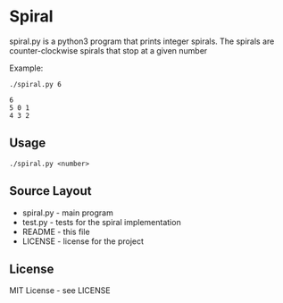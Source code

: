 Spiral
======
spiral.py is a python3 program that prints integer spirals. The spirals are
counter-clockwise spirals that stop at a given number

Example:

    ./spiral.py 6

    6
    5 0 1
    4 3 2

Usage
-----

    ./spiral.py <number>

Source Layout
-------------
- spiral.py - main program
- test.py - tests for the spiral implementation
- README - this file
- LICENSE - license for the project

License
-------
MIT License - see LICENSE

